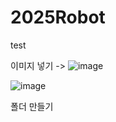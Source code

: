 # 2025Robot
test

이미지 넣기 -> ![image](https://github.com/user-attachments/assets/2d41cc4c-17a6-4b73-b92f-0a5963d42fc1)


![image](https://github.com/user-attachments/assets/45c31cba-d28a-499e-b67a-c856fd343913)

폴더 만들기
